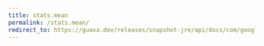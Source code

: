 ```yaml
---
title: stats.mean
permalink: /stats.mean/
redirect_to: https://guava.dev/releases/snapshot-jre/api/docs/com/google/common/math/Stats.html#mean--
---
```

